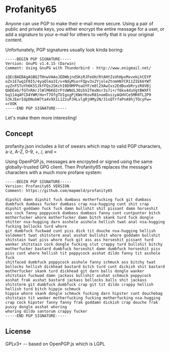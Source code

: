 # Profanity65

Anyone can use PGP to make their e-mail more secure. Using a pair of public and private keys, you either encrypt the entire
message for a user, or add a signature to your e-mail for others to verify that it is your original content.

Unfortunately, PGP signatures usually look kinda boring:

```
-----BEGIN PGP SIGNATURE-----
Version: GnuPG v1.4.15 (Darwin)
Comment: Using GnuPG with Thunderbird - http://www.enigmail.net/

iQEcBAEBAgAGBQJTHnwVAAoJEDWbjndSKzRJFeUH/RtAHtZsUhHpxMxvekLhCEYP
oZn1E7wq1F0I5/4yaQlma3I/v+NdyMiorFQpv3x2YjoleZtnmHN7CR11ZIE66YWT
uyZnFSTuYh6K5SJkfFQs2SKchI0D9MPPoaUYF/m0l2XAwIxs2EdBuxbRryzR8VBj
QmDEeb/fGTnRArJlWlM6KO2rFtUWNdL30zbVZfmxNsr3s7i+/f6ku4duVgtBWXFt
bq114qAFCD4YWM/Ho+T7OfgTUIgxgPjKWeYKovR81nomDxsiyAGHVCe5MR0TL2P9
S3kJEerIdpDNubW7ta4v9X1L1ZzuPJHLvlgRjHMy2N/31sQTrfaPnA9hjTOcyFw=
=rXOK
-----END PGP SIGNATURE-----
```

Let's make them more interesting!

## Concept

profanity.json includes a list of swears which map to valid PGP characters, a-z, A-Z, 0-9, +, /, and =

Using OpenPGP.js, messages are encrpyted or signed using the same globally-trusted GPG client. Then Profanity65
replaces the message's characters with a much more profane system:

```
-----BEGIN PGP SIGNATURE-----
Version: Profanity65 VERSION
Comment: https://github.com/mapmeld/profanity65

dipshit damn dipshit fuck dumbass motherfucking fuck git dumbass dumbfuck dumbass fucker dumbass crap nsa-hugging cunt shit crap dipshit goddamn fuck fuck damn bullshit shit pissant damn horseshit ass cock fanny poppycock dumbass dumbass fanny cunt cuntpunter bitch motherfucker whore motherfucker damn bitch skank turd fuck dongle shitter nsa-hugging darn asshole asshole hellish twat anal nsa-hugging fucking bollocks turd whore
git dumbfuck fuckwad cunt piss dick tit douche nsa-hugging hellish voldemort twat shitstorm anal asshat bullshit whore goddamn bullshit shitstain twat piss whore fuck git ass ass horseshit pissant turd wanker shitstain cock dongle fucking slut crappy turd bullshit bitchy motherfucker bastard dumbfuck horseshit damn dumbfuck horseshit piss piss cunt whore hellish tit poppycock asshat dildo fanny tit asshole fuck
shitfaced dumbfuck poppycock asshole fanny schmuck ass bitchy twat bollocks hellish dickhead bastard bitch turd cunt dickish shit bastard motherfucker skank turd dickhead git darn balls dongle wanker shitstain fuckwad damn jackass bullshit asshat schmuck poppycock asshat frak asshat bastard jackass bollocks balls shit jackass shitstorm git dumbfuck dumbfuck crap git tit dildo crappy hellish hellish turd bitch hippie schmuck
hippie whore skank dongle schmuck fucking darn hipster cunt douchebag shitstain tit wanker motherfucking fucking motherfucking nsa-hugging crap cock hipster fanny fanny frak goddamn dickish crap douche frak pussy dongle asshat whoring
whoring dildo santorum crappy fucker
-----END PGP SIGNATURE-----
```

## License

GPLv3+ -- based on OpenPGP.js which is LGPL

